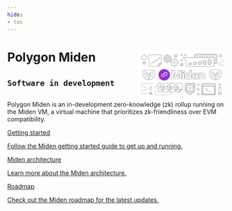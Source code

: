 ```yaml
---
hide:
- toc
---
```


<style>
   .git-revision-date-localized-plugin, .md-source-file, .md-content__button.md-icon {
      display: none;
   }
</style>

<div class="section-wrapper product-section-head">
      <div class="hero-image"><img src="../img/miden/miden.svg" loading="lazy" class="hero-image" style="width: 40%; float: right;"></div>
   <div class="hero-left">
      <h1 class="hero-heading">Polygon Miden</h1>
      <h2><code>Software in development</code></h2>
      <h2></h2>
      <p class="hero-subtext">Polygon Miden is an in-development zero-knowledge (zk) rollup running on the Miden VM, a virtual machine that prioritizes zk-friendliness over EVM compatibility.</p>
   </div>
</div>

<div class="grid-container">
    <div class="grid-item">
      <a href="./miden-base/introduction/get-started/prerequisites/">
         <div class="product-list-item-header">
            <div class="feature-card-heading">Getting started</div>
         </div>
         <p class="feature-paragraph">Follow the Miden getting started guide to get up and running.</p>
      </a>
   </div>
   <div class="grid-item">
      <a href="./miden-base/architecture/overview/">
         <div class="product-list-item-header">
            <div class="feature-card-heading">Miden architecture</div>
         </div>
         <p class="feature-paragraph">Learn more about the Miden architecture.</p>
      </a>
   </div>
   <div class="grid-item">
      <a href="./miden-base/introduction/roadmap/">
         <div class="product-list-item-header">
            <div class="feature-card-heading">Roadmap</div>
         </div>
         <p class="feature-paragraph">Check out the Miden roadmap for the latest updates.</p>
      </a>
   </div>
</div>
</div>
